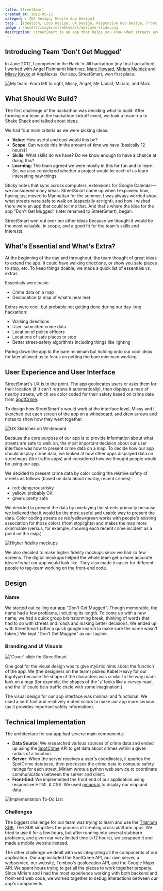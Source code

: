 ```yaml
---
title: StreetSmart
created_at: 2012-06-15
category : [UX Design, Mobile App Design]
tags : [Ideation, Logo Design, UX Design, Responsive Web Design, Front-End Web Development]
image : /assets/images/streetsmart/welcome-slide.png
description: StreetSmart is an app that helps you know what streets are safe to walk on at different times of day. My team and I designed and prototyped StreetSmart in a day at the Hack 'n Jill hackathon.
---
```


## Introducing Team 'Don't Get Mugged'

In June 2012, I competed in the Hack 'n Jill hackathon (my first hackathon). I worked with Angel Fleinhardt Martinez, [Marc Howard](http://marc-howard.net/), [Miriam Melnick](http://www.miriammelnick.com/home.shtml) and [Missy Kayko](http://zerply.com/missykayko/) at AppNexus. Our app, StreetSmart, won first place.

![My team. From left to right, Missy, Angel, Me (Julia), Miriam, and Marc](/assets/images/streetsmart/team.jpg)

## What Should We Build?

The first challenge of the hackathon was deciding what to build. After forming our team at the hackathon kickoff event, we took a team trip to Shake Shack and talked about ideas. 

We had four main criteria as we were picking ideas:

- **Value**: How useful and cool would this be?
- **Scope**: Can we do this in the amount of time we have (basically 12 hours)?
- **Skills**: What skills do we have? Do we know enough to have a chance at doing this?
- **Learning**: The team agreed we were mostly in this for fun and to learn. So, we also considered whether a project would let each of us learn interesting new things.

Sticky notes that sync across computers, extensions for Google Calendar&mdash;we considered many ideas. StreetSmart came up when I explained how, having just moved to Manhattan for the summer, I was always worried about what streets were safe to walk on (especially at night), and how I wished there were an app that could tell me that. And that's where the idea for the app "Don't Get Mugged" (later renamed to StreetSmart), began.

StreetSmart won out over our other ideas because we thought it would be the most valuable, in scope, and a good fit for the team's skills and interests.

## What's Essential and What's Extra?

At the beginning of the day and throughout, the team thought of great ideas to extend the app. It could have walking directions, or show you safe places to stop, etc. To keep things doable, we made a quick list of essentials vs. extras. 

Essentials were basic:

- Crime data on a map
- Geolocation (a map of what's near me)

Extras were cool, but probably not getting done during our day-long hackathon:

- Walking directions
- User-submitted crime data
- Location of police officers
- Locations of safe places to stop
- Better street-safety algorithms including things like lighting

Paring down the app to the bare minimum but holding onto our cool ideas for later allowed us to focus on getting the bare minimum working.

## User Experience and User Interface

StreetSmart's UX is to the point. The app geolocates users or asks them for their location (if it can't retrieve it automatically), then displays a map of nearby streets, which are color coded for their safety based on crime data from <a href="http://www.spotcrime.com">SpotCrime</a>. 

To design how StreetSmart's would work at the interface level, Missy and I, sketched out each screen of the app on a whiteboard, and drew arrows and notes to show how they went together.

![UX Sketches on Whiteboard](/assets/images/streetsmart/ux-whiteboard-sketch-2.jpg)

Because the core purpose of our app is to provide information about what streets are safe to walk on, the most important decision about our user interface was how to present crime data on a map. To decide how our app should display crime data, we looked at how other apps displayed data on streetmaps (like traffic apps) and considered how we thought people would be using our app.

We decided to present crime data by color coding the relative safety of streets as follows (based on data about nearby, recent crimes):

- red: dangerous/risky
- yellow: probably OK
- green: pretty safe

We decided to present the data by overlaying the streets primarily because we believed that it would be the most useful and usable way to present the data. Color coding streets as red/yellow/green works with people's existing association for those colors (from stoplights) and makes the map more skimmable (versus, for example, showing each recent crime incident as a point on the map.)

![Higher fidelity mockups](/assets/images/streetsmart/mocks.jpg)

We also decided to make higher fidelity mockups since we had so few screens. The digital mockups helped the whole team get a more accurate idea of what our app would look like. They also made it easier for different people to tag-team working on the front-end code.

## Design

### Name

We started out calling our app "Don't Get Mugged". Though memorable, the name had a few problems, including its length. To come up with a new name, we had a quick group brainstorming break, thinking of words that had to do with streets and roads and making better decisions. We ended up with StreetSmart (after a quick google search to make sure the name wasn't taken.) We kept "Don't Get Mugged" as our tagline.

### Branding and UI Visuals

!['Cover' slide for StreetSmart](/assets/images/streetsmart/cover.png)

One goal for the visual design was to give stylistic hints about the function of the app. We (the designers on the team) picked Kabel Heavy for our logotype because the shape of the characters was similar to the way roads look on a map (for example, the shapes of the 's' looks like a curvey road, and the 'e' could be a traffic circle with some imagination.)

The visual design for our app interface was minimal and functional. We used a serif font and relatively muted colors to make our app more serious (as it provides important safety information). 

## Technical Implementation

The architecture for our app had several main components:

- **Data Source**: We researched various sources of crime data and ended up using the [SpotCrime](http://spotcrime.com/about.php) API to get data about crimes within a given radius of a location.
- **Server**: When the server receives a user's coordinates, it queries the SpotCrime database, then processes the crime data to compute safety ratings for each street. Miriam wrote a python web service to coordinate communication between the server and client.
- **Front-End**: We implemented the front end of our application using responsive HTML & CSS. We used [gmaps.js](http://hpneo.github.com/gmaps/) to display our map and data.

![Implementation To-Do List](/assets/images/streetsmart/to-do-list.jpg)

### Challenges

The biggest challenge for our team was trying to learn and use the [Titanium SDK](http://www.appcelerator.com/platform/titanium-sdk/). The SDK simplifies the process of creating cross-platform apps. We tried to use it for a few hours, but after running into several stubborn problems, and given our very limited time (<12 hours), we scrapped it and made a mobile website instead.

The other challenge we dealt with was integrating all the components of our application. Our app included the SpotCrime API, our own server, a webservice, our website, Temboo's geolocation API, and the Google Maps API. We spent hours trying to get all the pieces to work together properly. Since Miriam and I had the most experience working with both backend and front-end web code, we worked together to debug interactions between our app's components.
